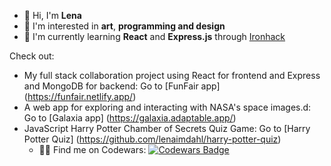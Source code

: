 - 👋 Hi, I'm **Lena**
- 👀 I'm interested in **art**, **programming and design**
- 🌱 I'm currently learning **React** and **Express.js** through [Ironhack](https://www.ironhack.com)

Check out:

- My full stack collaboration project using React for frontend and Express and MongoDB for backend:
    Go to [FunFair app] (https://funfair.netlify.app/)
- A web app for exploring and interacting with NASA's space images.d:
    Go to [Galaxia app] (https://galaxia.adaptable.app/)
- JavaScript Harry Potter Chamber of Secrets Quiz Game:
    Go to [Harry Potter Quiz] (https://github.com/lenaimdahl/harry-potter-quiz)
  - 👩‍🎓 Find me on Codewars: [![Codewars Badge](https://www.codewars.com/users/lenaimdahl/badges/micro)](https://www.codewars.com/users/lenaimdahl)
